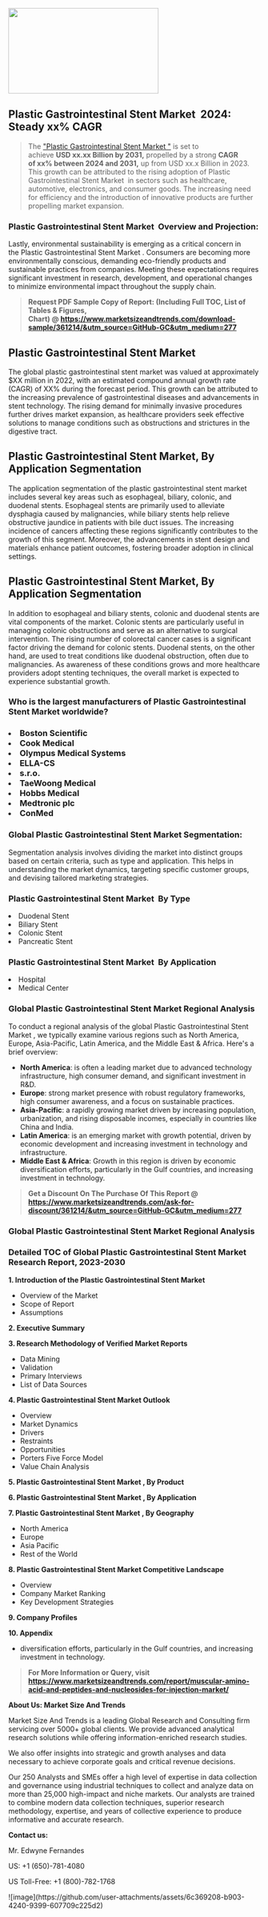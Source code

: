 <p><img class="alignnone size-medium wp-image-20088" src="https://ffe5etoiles.com/wp-content/uploads/2024/12/MST1-300x171.png" alt="" width="300" height="171" /></p><h2 id="ember46" class="ember-view reader-text-block__heading-2">Plastic Gastrointestinal Stent Market &nbsp;2024: Steady&nbsp;xx% CAGR</h2><blockquote id="ember47" class="ember-view reader-text-block__blockquote">The&nbsp;<a class="app-aware-link " href="https://www.marketsizeandtrends.com/download-sample/361214/&utm_source=GitHub-GC&utm_medium=277" target="_blank" data-test-app-aware-link="">"Plastic Gastrointestinal Stent Market "</a>&nbsp;is set to achieve&nbsp;<strong>USD&nbsp;xx.xx&nbsp;Billion by 2031,</strong>&nbsp;propelled by a strong&nbsp;<strong>CAGR of&nbsp;xx% between 2024 and 2031,</strong>&nbsp;up from USD xx.x Billion in 2023. This growth can be attributed to the rising adoption of&nbsp;Plastic Gastrointestinal Stent Market &nbsp;in sectors such as healthcare, automotive, electronics, and consumer goods. The increasing need for efficiency and the introduction of innovative products are further propelling market expansion.</blockquote><h3 id="ember48" class="ember-view reader-text-block__heading-3">Plastic Gastrointestinal Stent Market &nbsp;Overview and Projection:</h3><p id="ember49" class="ember-view reader-text-block__paragraph">Lastly, environmental sustainability is emerging as a critical concern in the&nbsp;Plastic Gastrointestinal Stent Market . Consumers are becoming more environmentally conscious, demanding eco-friendly products and sustainable practices from companies. Meeting these expectations requires significant investment in research, development, and operational changes to minimize environmental impact throughout the supply chain.</p><blockquote id="ember50" class="ember-view reader-text-block__blockquote"><strong>Request PDF Sample Copy of Report: (Including Full TOC, List of Tables &amp; Figures, Chart)&nbsp;@&nbsp;<strong><a href="https://www.marketsizeandtrends.com/download-sample/361214/&utm_source=GitHub-GC&utm_medium=277" target="_blank">https://www.marketsizeandtrends.com/download-sample/361214/&utm_source=GitHub-GC&utm_medium=277</a></strong></strong></blockquote><h3 class=""> <h2>Plastic Gastrointestinal Stent Market</h2><p>The global plastic gastrointestinal stent market was valued at approximately $XX million in 2022, with an estimated compound annual growth rate (CAGR) of XX% during the forecast period. This growth can be attributed to the increasing prevalence of gastrointestinal diseases and advancements in stent technology. The rising demand for minimally invasive procedures further drives market expansion, as healthcare providers seek effective solutions to manage conditions such as obstructions and strictures in the digestive tract.</p><h2>Plastic Gastrointestinal Stent Market, By Application Segmentation</h2><p>The application segmentation of the plastic gastrointestinal stent market includes several key areas such as esophageal, biliary, colonic, and duodenal stents. Esophageal stents are primarily used to alleviate dysphagia caused by malignancies, while biliary stents help relieve obstructive jaundice in patients with bile duct issues. The increasing incidence of cancers affecting these regions significantly contributes to the growth of this segment. Moreover, the advancements in stent design and materials enhance patient outcomes, fostering broader adoption in clinical settings.</p><h2>Plastic Gastrointestinal Stent Market, By Application Segmentation</h2><p>In addition to esophageal and biliary stents, colonic and duodenal stents are vital components of the market. Colonic stents are particularly useful in managing colonic obstructions and serve as an alternative to surgical intervention. The rising number of colorectal cancer cases is a significant factor driving the demand for colonic stents. Duodenal stents, on the other hand, are used to treat conditions like duodenal obstruction, often due to malignancies. As awareness of these conditions grows and more healthcare providers adopt stenting techniques, the overall market is expected to experience substantial growth.</p></h3><h3 id="" class="">Who is the largest manufacturers of&nbsp;Plastic Gastrointestinal Stent Market  worldwide?</h3><h3 class=""></Li><Li>Boston Scientific</Li><Li> Cook Medical</Li><Li> Olympus Medical Systems</Li><Li> ELLA-CS</Li><Li> s.r.o.</Li><Li> TaeWoong Medical</Li><Li> Hobbs Medical</Li><Li> Medtronic plc</Li><Li> ConMed</h3><h3 id="ember53" class="ember-view reader-text-block__heading-3">Global&nbsp;Plastic Gastrointestinal Stent Market  Segmentation:</h3><p id="ember54" class="ember-view reader-text-block__paragraph">Segmentation analysis involves dividing the market into distinct groups based on certain criteria, such as type and application. This helps in understanding the market dynamics, targeting specific customer groups, and devising tailored marketing strategies.</p><h3 id="" class="">Plastic Gastrointestinal Stent Market &nbsp;By Type</h3><p></Li><Li>Duodenal Stent</Li><Li> Biliary Stent</Li><Li> Colonic Stent</Li><Li> Pancreatic Stent</p><h3 id="" class="">Plastic Gastrointestinal Stent Market &nbsp;By Application</h3><p class=""></Li><Li>Hospital</Li><Li> Medical Center</p><h3 id="ember62" class="ember-view reader-text-block__heading-3">Global Plastic Gastrointestinal Stent Market  Regional Analysis</h3><p id="ember63" class="ember-view reader-text-block__paragraph">To conduct a regional analysis of the global Plastic Gastrointestinal Stent Market , we typically examine various regions such as North America, Europe, Asia-Pacific, Latin America, and the Middle East &amp; Africa. Here's a brief overview:</p><ul><li><strong>North America</strong>: is often a leading market due to advanced technology infrastructure, high consumer demand, and significant investment in R&amp;D.</li><li><strong>Europe</strong>: strong market presence with robust regulatory frameworks, high consumer awareness, and a focus on sustainable practices.</li><li><strong>Asia-Pacific</strong>: a rapidly growing market driven by increasing population, urbanization, and rising disposable incomes, especially in countries like China and India.</li><li><strong>Latin America</strong>: is an emerging market with growth potential, driven by economic development and increasing investment in technology and infrastructure.</li><li><strong>Middle East &amp; Africa</strong>: Growth in this region is driven by economic diversification efforts, particularly in the Gulf countries, and increasing investment in technology.</li></ul><blockquote id="ember61" class="ember-view reader-text-block__blockquote"><strong>Get a Discount On The Purchase Of This Report @ <strong><a href="https://html-cleaner.com/" target="">https://www.marketsizeandtrends.com/ask-for-discount/361214/&utm_source=GitHub-GC&utm_medium=277</a></strong></strong></blockquote><h3 id="ember62" class="ember-view reader-text-block__heading-3">Global Plastic Gastrointestinal Stent Market  Regional Analysis</h3><h3 id="" class="">Detailed TOC of Global Plastic Gastrointestinal Stent Market  Research Report, 2023-2030</h3><p id="" class=""><strong>1. Introduction of the Plastic Gastrointestinal Stent Market </strong></p><ul><li>Overview of the Market</li><li>Scope of Report</li><li>Assumptions</li></ul><p id="" class=""><strong>2. Executive Summary</strong></p><p id="" class=""><strong>3. Research Methodology of Verified Market Reports</strong></p><ul><li>Data Mining</li><li>Validation</li><li>Primary Interviews</li><li>List of Data Sources</li></ul><p id="" class=""><strong>4. Plastic Gastrointestinal Stent Market  Outlook</strong></p><ul><li>Overview</li><li>Market Dynamics</li><li>Drivers</li><li>Restraints</li><li>Opportunities</li><li>Porters Five Force Model</li><li>Value Chain Analysis</li></ul><p id="" class=""><strong>5. Plastic Gastrointestinal Stent Market , By Product</strong></p><p id="" class=""><strong>6. Plastic Gastrointestinal Stent Market , By Application</strong></p><p id="" class=""><strong>7. Plastic Gastrointestinal Stent Market , By Geography</strong></p><ul><li>North America</li><li>Europe</li><li>Asia Pacific</li><li>Rest of the World</li></ul><p id="" class=""><strong>8. Plastic Gastrointestinal Stent Market  Competitive Landscape</strong></p><ul><li>Overview</li><li>Company Market Ranking</li><li>Key Development Strategies</li></ul><p id="" class=""><strong>9. Company Profiles</strong></p><p id="" class=""><strong>10. Appendix</strong></p><ul><li>diversification efforts, particularly in the Gulf countries, and increasing investment in technology.</li></ul><blockquote id="ember65" class="ember-view reader-text-block__blockquote"><strong>For More Information or Query, visit <strong><strong><a href="https://html-cleaner.com/" target="">https://www.marketsizeandtrends.com/report/muscular-amino-acid-and-peptides-and-nucleosides-for-injection-market/</a></strong></strong></strong></blockquote><p id="" class=""><strong>About Us: Market Size And Trends</strong></p><p id="" class="">Market Size And Trends is a leading Global Research and Consulting firm servicing over 5000+ global clients. We provide advanced analytical research solutions while offering information-enriched research studies.</p><p id="" class="">We also offer insights into strategic and growth analyses and data necessary to achieve corporate goals and critical revenue decisions.</p><p id="" class="">Our 250 Analysts and SMEs offer a high level of expertise in data collection and governance using industrial techniques to collect and analyze data on more than 25,000 high-impact and niche markets. Our analysts are trained to combine modern data collection techniques, superior research methodology, expertise, and years of collective experience to produce informative and accurate research.</p><p id="" class=""><strong>Contact us:</strong></p><p id="" class="">Mr. Edwyne Fernandes</p><p id="" class="">US: +1 (650)-781-4080</p><p id="" class="">US Toll-Free: +1 (800)-782-1768</p>
![image](https://github.com/user-attachments/assets/6c369208-b903-4240-9399-607709c225d2)
